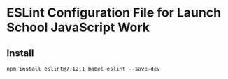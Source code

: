 # ESLint Configuration File for Launch School JavaScript Work

## Install
```
npm install eslint@7.12.1 babel-eslint --save-dev
```